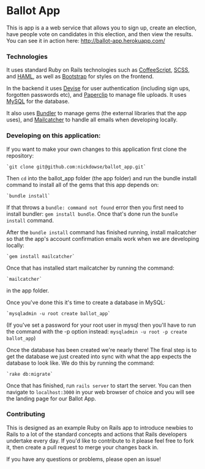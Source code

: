 # Ballot App

This is app is a a web service that allows you to sign up, create an election, have people vote on candidates in this election, and then view the results. You can see it in action here: http://ballot-app.herokuapp.com/

### Technologies

It uses standard Ruby on Rails technologies such as [CoffeeScript](http://coffeescript.org/), [SCSS](http://sass-lang.com/documentation/file.SASS_REFERENCE.html), and [HAML](http://haml.info/), as well as [Bootstrap](https://github.com/twbs/bootstrap-sass) for styles on the frontend.

In the backend it uses  [Devise](https://github.com/plataformatec/devise) for user authentication (including sign ups, forgotten passwords etc), and [Paperclip](https://github.com/thoughtbot/paperclip) to manage file uploads. It uses [MySQL](http://dev.mysql.com/downloads/mysql/) for the database.

It also uses [Bundler](http://bundler.io/) to manage gems (the external libraries that the app uses), and [Mailcatcher]((https://mailcatcher.me/)) to handle all emails when developing locally.

### Developing on this application:
If you want to make your own changes to this application first clone the repository:

    `git clone git@github.com:nickdowse/ballot_app.git`

Then `cd` into the ballot_app folder (the app folder) and run the bundle install command to install all of the gems that this app depends on:

    `bundle install`

If that throws a `bundle: command not found` error then you first need to install bundler: `gem install bundle`. Once that's done run the `bundle install` command.

After the `bundle install` command has finished running, install mailcatcher so that the app's account confirmation emails work when we are developing locally:

    `gem install mailcatcher`

Once that has installed start mailcatcher by running the command:

    `mailcatcher`

in the app folder.

Once you've done this it's time to create a database in MySQL:

    `mysqladmin -u root create ballot_app`

(If you've set a password for your root user in mysql then you'll have to run the command with the -p option instead: `mysqladmin -u root -p create ballot_app`)

Once the database has been created we're nearly there! The final step is to get the database we just created into sync with what the app expects the database to look like. We do this by running the command:

    `rake db:migrate`

Once that has finished, run `rails server` to start the server. You can then navigate to `localhost:3000` in your web browser of choice and you will see the landing page for our Ballot App.

### Contributing

This is designed as an example Ruby on Rails app to introduce newbies to Rails to a lot of the standard concepts and actions that Rails developers undertake every day. If you'd like to contribute to it please feel free to fork it, then create a pull request to merge your changes back in.

If you have any questions or problems, please open an issue!
